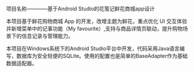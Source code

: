 项目名称————基于Android Studio的花笺记鲜花商城app设计

本项目基于鲜花购物商城 App 的开发，改增主题为鲜花，重点优化 UI 交互体验 并新增菜单中的记事功能（My favourite）,支持与商品详情页联动，提升购物场景下的信息记录与管理能力。

本项目在Windows系统下的Android Studio平台中开发，代码采用Java语言编写，数据库为安全轻便的SQLite。使用的配置也是简单的BaseAdapter作为基础数据适配器。
